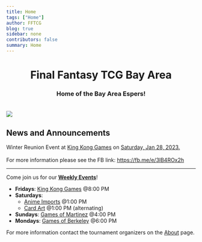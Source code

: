 ```yaml
---
title: Home
tags: ["Home"]
author: FFTCG
blog: true
sidebar: none
contributors: false
summary: Home
---
```


# <center>Final Fantasy TCG Bay Area </center>

### <center>Home of the Bay Area Espers!</center> <br>

<img src="https://i.imgur.com/WLYqrw8.jpg">

## News and Announcements

Winter Reunion Event at <a href="about#king-kong-games">King Kong Games</a> on <a href="calendar">Saturday, Jan 28, 2023.</a> <br><br>
For more information please see the FB link: <a href="(https://fb.me/e/3lB4ROx2h)">https://fb.me/e/3lB4ROx2h</a>


<hr>

Come join us for our **<a href="calendar">Weekly Events</a>**! <br>
* **Fridays**: <a href="about#king-kong-games">King Kong Games</a>  @8:00 PM
* **Saturdays**: 
    - <a href="about#anime-imports">Anime Imports</a> @1:00 PM
    - <a href="about#cardart">Card Art</a> @1:00 PM (alternating) 
* **Sundays**: <a href="about#games-of-martinez">Games of Martinez</a> @4:00 PM
* **Mondays**: <a href="about#games-of-berkeley">Games of Berkeley</a> @6:00 PM
<!-- * Center Stage Games - Sun (12/11) @6:00 PM <br> -->
For more information contact the tournament organizers on the <a href="about">About</a>  page.


